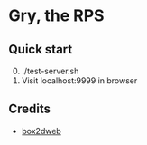 # Gry, the RPS

## Quick start

0. ./test-server.sh
0. Visit localhost:9999 in browser

## Credits

- [box2dweb](https://code.google.com/p/box2dweb/)


